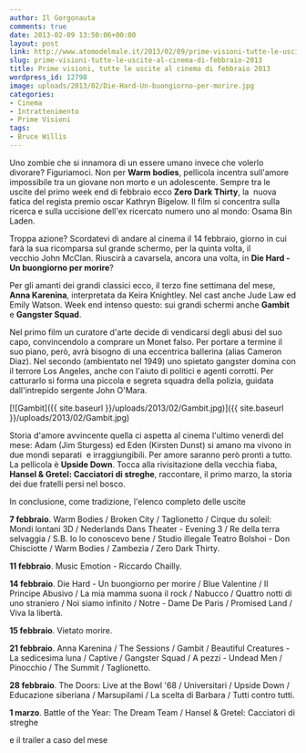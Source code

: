 ```yaml
---
author: Il Gorgonauta
comments: true
date: 2013-02-09 13:50:06+00:00
layout: post
link: http://www.atomodelmale.it/2013/02/09/prime-visioni-tutte-le-uscite-al-cinema-di-febbraio-2013/
slug: prime-visioni-tutte-le-uscite-al-cinema-di-febbraio-2013
title: Prime visioni, tutte le uscite al cinema di febbraio 2013
wordpress_id: 12798
image: uploads/2013/02/Die-Hard-Un-buongiorno-per-morire.jpg
categories:
- Cinema
- Intrattenimento
- Prime Visioni
tags:
- Bruce Willis
---
```



Uno zombie che si innamora di un essere umano invece che volerlo divorare? Figuriamoci. Non per **Warm bodies**, pellicola incentra sull'amore impossibile tra un giovane non morto e un adolescente. Sempre tra le uscite del primo week end di febbraio ecco **Zero Dark Thirty**, la  nuova fatica del regista premio oscar Kathryn Bigelow. Il film si concentra sulla ricerca e sulla uccisione dell'ex ricercato numero uno al mondo: Osama Bin Laden.

Troppa azione? Scordatevi di andare al cinema il 14 febbraio, giorno in cui farà la sua ricomparsa sul grande schermo, per la quinta volta, il vecchio John McClan. Riuscirà a cavarsela, ancora una volta, in **Die Hard - Un buongiorno per morire**?

Per gli amanti dei grandi classici ecco, il terzo fine settimana del mese, **Anna Karenina**, interpretata da Keira Knightley. Nel cast anche Jude Law ed Emily Watson. Week end intenso questo: sui grandi schermi anche **Gambit** e **Gangster Squad**.

Nel primo film un curatore d'arte decide di vendicarsi degli abusi del suo capo, convincendolo a comprare un Monet falso. Per portare a termine il suo piano, però, avrà bisogno di una eccentrica ballerina (alias Cameron Diaz). Nel secondo (ambientato nel 1949) uno spietato gangster domina con il terrore Los Angeles, anche con l'aiuto di politici e agenti corrotti. Per catturarlo si forma una piccola e segreta squadra della polizia, guidata dall'intrepido sergente John O'Mara.

[![Gambit]({{ site.baseurl }}/uploads/2013/02/Gambit.jpg)]({{ site.baseurl }}/uploads/2013/02/Gambit.jpg)

Storia d'amore avvincente quella ci aspetta al cinema l'ultimo venerdì del mese: Adam (Jim Sturgess) ed Eden (Kirsten Dunst) si amano ma vivono in due mondi separati  e irraggiungibili. Per amore saranno però pronti a tutto. La pellicola è **Upside Down**. Tocca alla rivisitazione della vecchia fiaba, **Hansel & Gretel: Cacciatori di streghe**, raccontare, il primo marzo, la storia dei due fratelli persi nel bosco.

In con­clu­sione, come tra­di­zione, l'elenco com­pleto delle uscite

**7 febbraio**. Warm Bodies / Broken City / Taglionetto / Cirque du soleil: Mondi lontani 3D / Nederlands Dans Theater - Evening 3 / Re della terra selvaggia / S.B. Io lo conoscevo bene / Studio illegale Teatro Bolshoi - Don Chisciotte / Warm Bodies / Zambezia / Zero Dark Thirty.

**11 febbraio**. Music Emotion - Riccardo Chailly.

**14 febbraio**. Die Hard - Un buongiorno per morire / Blue Valentine / Il Principe Abusivo / La mia mamma suona il rock / Nabucco / Quattro notti di uno straniero / Noi siamo infinito / Notre - Dame De Paris / Promised Land / Viva la libertà.

**15 febbraio**. Vietato morire.

**21 febbraio**. Anna Karenina / The Sessions / Gambit / Beautiful Creatures - La sedicesima luna / Captive / Gangster Squad / A pezzi - Undead Men / Pinocchio / The Summit / Taglionetto.

**28 febbraio**. The Doors: Live at the Bowl '68 / Universitari / Upside Down / Educazione siberiana / Marsupilami / La scelta di Barbara / Tutti contro tutti.

**1 marzo**. Battle of the Year: The Dream Team / Hansel & Gretel: Cacciatori di streghe

e il trailer a caso del mese

